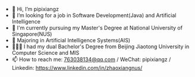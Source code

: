- 👋 Hi, I’m pipixiangz
- 👀 I’m looking for a job in Software Development(Java) and Artificial Intelligence
- 🌱 I'm currently pursuing my Master's Degree at National University of Singapore(NUS)
- 🤖 Majoring in Artificial Intelligence Systems(AIS)
- 🧑🏻‍🎓 I had my dual Bachelor's Degree from Beijing Jiaotong University in Computer Science and MIS
- 📫 How to reach me: 763038134@qq.com / WeChat: pipixiangz / Linkedin: https://www.linkedin.com/in/zhaoxiangnus/

<!---
pipixiangz/pipixiangz is a ✨ special ✨ repository because its `README.md` (this file) appears on your GitHub profile.
You can click the Preview link to take a look at your changes.
--->
